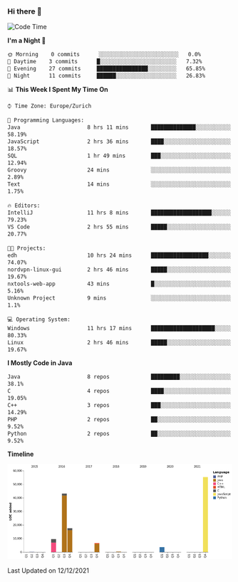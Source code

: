 ### Hi there 👋

<!--START_SECTION:waka-->
![Code Time](http://img.shields.io/badge/Code%20Time-3%2C283%20hrs%2032%20mins-blue)

**I'm a Night 🦉** 

```text
🌞 Morning    0 commits      ░░░░░░░░░░░░░░░░░░░░░░░░░   0.0% 
🌆 Daytime    3 commits      █░░░░░░░░░░░░░░░░░░░░░░░░   7.32% 
🌃 Evening    27 commits     ████████████████░░░░░░░░░   65.85% 
🌙 Night      11 commits     ██████░░░░░░░░░░░░░░░░░░░   26.83%

```


📊 **This Week I Spent My Time On** 

```text
⌚︎ Time Zone: Europe/Zurich

💬 Programming Languages: 
Java                     8 hrs 11 mins       ██████████████░░░░░░░░░░░   58.19% 
JavaScript               2 hrs 36 mins       ████░░░░░░░░░░░░░░░░░░░░░   18.57% 
SQL                      1 hr 49 mins        ███░░░░░░░░░░░░░░░░░░░░░░   12.94% 
Groovy                   24 mins             ░░░░░░░░░░░░░░░░░░░░░░░░░   2.89% 
Text                     14 mins             ░░░░░░░░░░░░░░░░░░░░░░░░░   1.75%

🔥 Editors: 
IntelliJ                 11 hrs 8 mins       ███████████████████░░░░░░   79.23% 
VS Code                  2 hrs 55 mins       █████░░░░░░░░░░░░░░░░░░░░   20.77%

🐱‍💻 Projects: 
edh                      10 hrs 24 mins      ██████████████████░░░░░░░   74.07% 
nordvpn-linux-gui        2 hrs 46 mins       █████░░░░░░░░░░░░░░░░░░░░   19.67% 
nxtools-web-app          43 mins             █░░░░░░░░░░░░░░░░░░░░░░░░   5.16% 
Unknown Project          9 mins              ░░░░░░░░░░░░░░░░░░░░░░░░░   1.1%

💻 Operating System: 
Windows                  11 hrs 17 mins      ████████████████████░░░░░   80.33% 
Linux                    2 hrs 46 mins       █████░░░░░░░░░░░░░░░░░░░░   19.67%

```

**I Mostly Code in Java** 

```text
Java                     8 repos             █████████░░░░░░░░░░░░░░░░   38.1% 
C                        4 repos             ████░░░░░░░░░░░░░░░░░░░░░   19.05% 
C++                      3 repos             ███░░░░░░░░░░░░░░░░░░░░░░   14.29% 
PHP                      2 repos             ██░░░░░░░░░░░░░░░░░░░░░░░   9.52% 
Python                   2 repos             ██░░░░░░░░░░░░░░░░░░░░░░░   9.52%

```


**Timeline**

![Chart not found](https://raw.githubusercontent.com/JimR21/JimR21/master/charts/bar_graph.png) 


 Last Updated on 12/12/2021
<!--END_SECTION:waka-->

<!--
**JimR21/JimR21** is a ✨ _special_ ✨ repository because its `README.md` (this file) appears on your GitHub profile.

Here are some ideas to get you started:

- 🔭 I’m currently working on ...
- 🌱 I’m currently learning ...
- 👯 I’m looking to collaborate on ...
- 🤔 I’m looking for help with ...
- 💬 Ask me about ...
- 📫 How to reach me: ...
- 😄 Pronouns: ...
- ⚡ Fun fact: ...
-->
